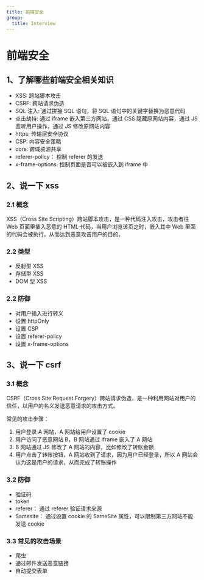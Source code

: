```yaml
---
title: 前端安全
group:
  title: Interview
---
```


# 前端安全

## 1、了解哪些前端安全相关知识

- XSS: 跨站脚本攻击
- CSRF: 跨站请求伪造
- SQL 注入: 通过拼接 SQL 语句，将 SQL 语句中的关键字替换为恶意代码
- 点击劫持: 通过 iframe 嵌入第三方网站，通过 CSS 隐藏原网站内容，通过 JS 监听用户操作，通过 JS 修改原网站内容
- https: 传输层安全协议
- CSP: 内容安全策略
- cors: 跨域资源共享
- referer-policy： 控制 referer 的发送
- x-frame-options: 控制页面是否可以被嵌入到 iframe 中

## 2、说一下 xss

### 2.1 概念

XSS（Cross Site Scripting）跨站脚本攻击，是一种代码注入攻击，攻击者往 Web 页面里插入恶意的 HTML 代码，当用户浏览该页之时，嵌入其中 Web 里面的代码会被执行，从而达到恶意攻击用户的目的。

### 2.2 类型

- 反射型 XSS
- 存储型 XSS
- DOM 型 XSS

### 2.2 防御

- 对用户输入进行转义
- 设置 httpOnly
- 设置 CSP
- 设置 referer-policy
- 设置 x-frame-options

## 3、说一下 csrf

### 3.1 概念

CSRF（Cross Site Request Forgery）跨站请求伪造，是一种利用网站对用户的信任，以用户的名义发送恶意请求的攻击方式。

常见的攻击步骤：

1. 用户登录 A 网站，A 网站给用户设置了 cookie
2. 用户访问了恶意网站 B，B 网站通过 iframe 嵌入了 A 网站
3. B 网站通过 JS 修改了 A 网站的内容，比如修改了转账金额
4. 用户点击了转账按钮，A 网站收到了请求，因为用户已经登录，所以 A 网站会认为这是用户的请求，从而完成了转账操作

### 3.2 防御

- 验证码
- token
- referer： 通过 referer 验证请求来源
- Samesite： 通过设置 cookie 的 SameSite 属性，可以限制第三方网站不能发送 cookie

### 3.3 常见的攻击场景

- 爬虫
- 通过邮件发送恶意链接
- 自动提交表单
